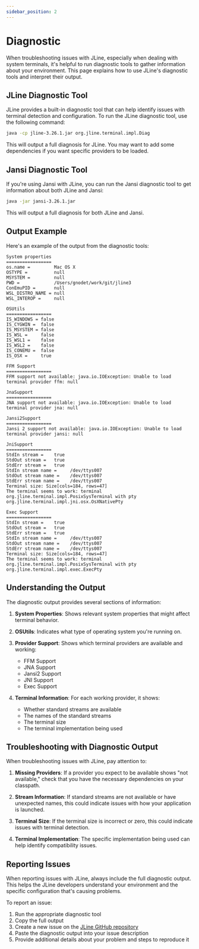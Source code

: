 ```yaml
---
sidebar_position: 2
---
```


# Diagnostic

When troubleshooting issues with JLine, especially when dealing with system terminals, it's helpful to run diagnostic tools to gather information about your environment. This page explains how to use JLine's diagnostic tools and interpret their output.

## JLine Diagnostic Tool

JLine provides a built-in diagnostic tool that can help identify issues with terminal detection and configuration. To run the JLine diagnostic tool, use the following command:

```bash
java -cp jline-3.26.1.jar org.jline.terminal.impl.Diag
```

This will output a full diagnosis for JLine. You may want to add some dependencies if you want specific providers to be loaded.

## Jansi Diagnostic Tool

If you're using Jansi with JLine, you can run the Jansi diagnostic tool to get information about both JLine and Jansi:

```bash
java -jar jansi-3.26.1.jar
```

This will output a full diagnosis for both JLine and Jansi.

## Output Example

Here's an example of the output from the diagnostic tools:

```
System properties
=================
os.name =         Mac OS X
OSTYPE =          null
MSYSTEM =         null
PWD =             /Users/gnodet/work/git/jline3
ConEmuPID =       null
WSL_DISTRO_NAME = null
WSL_INTEROP =     null

OSUtils
=================
IS_WINDOWS = false
IS_CYGWIN =  false
IS_MSYSTEM = false
IS_WSL =     false
IS_WSL1 =    false
IS_WSL2 =    false
IS_CONEMU =  false
IS_OSX =     true

FFM Support
=================
FFM support not available: java.io.IOException: Unable to load terminal provider ffm: null

JnaSupport
=================
JNA support not available: java.io.IOException: Unable to load terminal provider jna: null

Jansi2Support
=================
Jansi 2 support not available: java.io.IOException: Unable to load terminal provider jansi: null

JniSupport
=================
StdIn stream =    true
StdOut stream =   true
StdErr stream =   true
StdIn stream name =     /dev/ttys007
StdOut stream name =    /dev/ttys007
StdErr stream name =    /dev/ttys007
Terminal size: Size[cols=184, rows=47]
The terminal seems to work: terminal org.jline.terminal.impl.PosixSysTerminal with pty org.jline.terminal.impl.jni.osx.OsXNativePty

Exec Support
=================
StdIn stream =    true
StdOut stream =   true
StdErr stream =   true
StdIn stream name =     /dev/ttys007
StdOut stream name =    /dev/ttys007
StdErr stream name =    /dev/ttys007
Terminal size: Size[cols=184, rows=47]
The terminal seems to work: terminal org.jline.terminal.impl.PosixSysTerminal with pty org.jline.terminal.impl.exec.ExecPty
```

## Understanding the Output

The diagnostic output provides several sections of information:

1. **System Properties**: Shows relevant system properties that might affect terminal behavior.

2. **OSUtils**: Indicates what type of operating system you're running on.

3. **Provider Support**: Shows which terminal providers are available and working:
   - FFM Support
   - JNA Support
   - Jansi2 Support
   - JNI Support
   - Exec Support

4. **Terminal Information**: For each working provider, it shows:
   - Whether standard streams are available
   - The names of the standard streams
   - The terminal size
   - The terminal implementation being used

## Troubleshooting with Diagnostic Output

When troubleshooting issues with JLine, pay attention to:

1. **Missing Providers**: If a provider you expect to be available shows "not available," check that you have the necessary dependencies on your classpath.

2. **Stream Information**: If standard streams are not available or have unexpected names, this could indicate issues with how your application is launched.

3. **Terminal Size**: If the terminal size is incorrect or zero, this could indicate issues with terminal detection.

4. **Terminal Implementation**: The specific implementation being used can help identify compatibility issues.

## Reporting Issues

When reporting issues with JLine, always include the full diagnostic output. This helps the JLine developers understand your environment and the specific configuration that's causing problems.

To report an issue:

1. Run the appropriate diagnostic tool
2. Copy the full output
3. Create a new issue on the [JLine GitHub repository](https://github.com/jline/jline3/issues)
4. Paste the diagnostic output into your issue description
5. Provide additional details about your problem and steps to reproduce it
